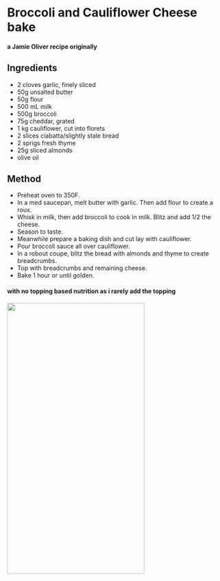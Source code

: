 # Broccoli and Cauliflower Cheese bake

#### a Jamie Oliver recipe originally

## Ingredients

* 2 cloves garlic, finely sliced
* 50g unsalted butter
* 50g flour
* 500 mL milk
* 500g broccoli
* 75g cheddar, grated
* 1 kg cauliflower, cut into florets
* 2 slices ciabatta/slightly stale bread
* 2 sprigs fresh thyme
* 25g sliced almonds
* olive oil

## Method

- Preheat oven to 350F.
- In a med saucepan, melt butter with garlic. Then add flour to create a roux.
- Whisk in milk, then add broccoli to cook in milk. Blitz and add 1/2 the cheese. 
- Season to taste.
- Meanwhile prepare a baking dish and cut lay with cauliflower.
- Pour broccoli sauce all over cauliflower.
- In a robout coupe, blitz the bread with almonds and thyme to create breadcrumbs.
- Top with breadcrumbs and remaining cheese.
- Bake 1 hour or until golden.

#### with no topping based nutrition as i rarely add the topping

<a href="https://www.verywellfit.com/recipe-nutrition-analyzer-4157076" target="_blank"><img width="320" height="633.583" src="https://www.verywellfit.com/thmb/DF_bvQmu3_QRRDBMoF_fEhKLcbA=/1000x0/Nutrition-Label-Embed-851371755-8d63ece29c96428ca31060ecc09bf4fe.png" /></a>
